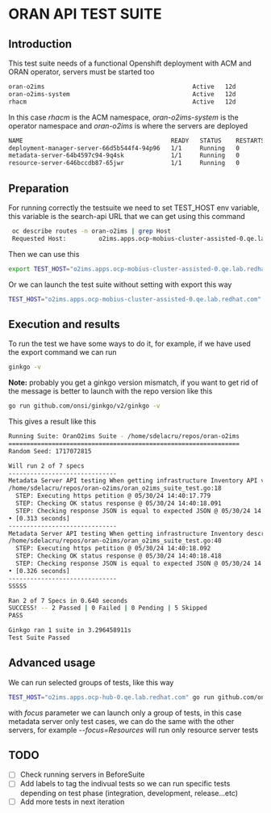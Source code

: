 # ORAN API TEST SUITE
## Introduction

This test suite needs of a functional Openshift deployment with ACM and ORAN operator, servers must be started too

```bash
oran-o2ims                                         Active   12d
oran-o2ims-system                                  Active   12d
rhacm                                              Active   12d
```

In this case *rhacm* is the ACM namespace, *oran-o2ims-system* is the operator namespace and *oran-o2ims* is where the servers are deployed

```bash
NAME                                         READY   STATUS    RESTARTS   AGE
deployment-manager-server-66d5b544f4-94p96   1/1     Running   0          12d
metadata-server-64b4597c94-9q4sk             1/1     Running   0          12d
resource-server-646bccdb87-65jwr             1/1     Running   0          12d
```

## Preparation

For running correctly the testsuite we need to set TEST_HOST env variable, this variable is the search-api URL that we can get using this command

```bash
 oc describe routes -n oran-o2ims | grep Host
 Requested Host:         o2ims.apps.ocp-mobius-cluster-assisted-0.qe.lab.redhat.com
```

Then we can use this
```bash
export TEST_HOST="o2ims.apps.ocp-mobius-cluster-assisted-0.qe.lab.redhat.com"
```

Or we can launch the test suite without setting with export this way

```bash
TEST_HOST="o2ims.apps.ocp-mobius-cluster-assisted-0.qe.lab.redhat.com" go run github.com/onsi/ginkgo/v2/ginkgo -v
```

## Execution and results

To run the test we have some ways to do it, for example, if we have used the export command we can run

```bash
ginkgo -v
```
**Note:** probably you get a ginkgo version mismatch, if you want to get rid of the message is better to launch with the repo version like this

```bash
go run github.com/onsi/ginkgo/v2/ginkgo -v
```

This gives a result like this

```bash
Running Suite: OranO2ims Suite - /home/sdelacru/repos/oran-o2ims
================================================================
Random Seed: 1717072815

Will run 2 of 7 specs
------------------------------
Metadata Server API testing When getting infrastructure Inventory API version should return OK in the response and json response should match reference json
/home/sdelacru/repos/oran-o2ims/oran_o2ims_suite_test.go:18
  STEP: Executing https petition @ 05/30/24 14:40:17.779
  STEP: Checking OK status response @ 05/30/24 14:40:18.091
  STEP: Checking response JSON is equal to expected JSON @ 05/30/24 14:40:18.092
• [0.313 seconds]
------------------------------
Metadata Server API testing When getting infrastructure Inventory description should return OK in the response and json response should match reference json
/home/sdelacru/repos/oran-o2ims/oran_o2ims_suite_test.go:40
  STEP: Executing https petition @ 05/30/24 14:40:18.092
  STEP: Checking OK status response @ 05/30/24 14:40:18.418
  STEP: Checking response JSON is equal to expected JSON @ 05/30/24 14:40:18.418
• [0.326 seconds]
------------------------------
SSSSS

Ran 2 of 7 Specs in 0.640 seconds
SUCCESS! -- 2 Passed | 0 Failed | 0 Pending | 5 Skipped
PASS

Ginkgo ran 1 suite in 3.296458911s
Test Suite Passed
```

## Advanced usage
We can run selected groups of tests, like this way

```bash
TEST_HOST="o2ims.apps.ocp-hub-0.qe.lab.redhat.com" go run github.com/onsi/ginkgo/v2/ginkgo --focus=Metadata -v
```
with *focus* parameter we can launch only a group of tests, in this case metadata server only test cases, we can do the same with the other servers, for example *--focus=Resources* will run only resource server tests


## TODO

-[ ] Check running servers in BeforeSuite
-[ ] Add labels to tag the indivual tests so we can run specific tests depending on test phase (integration, development, release...etc)
-[ ] Add more tests in next iteration
